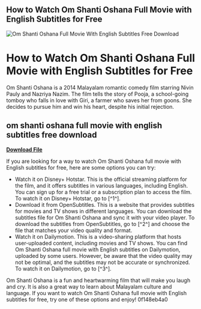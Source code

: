 ## How to Watch Om Shanti Oshana Full Movie with English Subtitles for Free

 
![Om Shanti Oshana Full Movie With English Subtitles Free Download](https://encrypted-tbn2.gstatic.com/images?q=tbn:ANd9GcTtWZKbve5cbAjY1Lbpnc50Lp2nFAAspCqFUrzuExM9hFsESVGxZLFSNkY)

 
# How to Watch Om Shanti Oshana Full Movie with English Subtitles for Free
 
Om Shanti Oshana is a 2014 Malayalam romantic comedy film starring Nivin Pauly and Nazriya Nazim. The film tells the story of Pooja, a school-going tomboy who falls in love with Giri, a farmer who saves her from goons. She decides to pursue him and win his heart, despite his initial rejection.
 
## om shanti oshana full movie with english subtitles free download


[**Download File**](https://www.google.com/url?q=https%3A%2F%2Fshoxet.com%2F2tKGfW&sa=D&sntz=1&usg=AOvVaw3_hsj4RblHpSCe5qY7i_uf)

 
If you are looking for a way to watch Om Shanti Oshana full movie with English subtitles for free, here are some options you can try:
 
- Watch it on Disney+ Hotstar. This is the official streaming platform for the film, and it offers subtitles in various languages, including English. You can sign up for a free trial or a subscription plan to access the film. To watch it on Disney+ Hotstar, go to [^1^].
- Download it from OpenSubtitles. This is a website that provides subtitles for movies and TV shows in different languages. You can download the subtitles file for Om Shanti Oshana and sync it with your video player. To download the subtitles from OpenSubtitles, go to [^2^] and choose the file that matches your video quality and format.
- Watch it on Dailymotion. This is a video-sharing platform that hosts user-uploaded content, including movies and TV shows. You can find Om Shanti Oshana full movie with English subtitles on Dailymotion, uploaded by some users. However, be aware that the video quality may not be optimal, and the subtitles may not be accurate or synchronized. To watch it on Dailymotion, go to [^3^].

Om Shanti Oshana is a fun and heartwarming film that will make you laugh and cry. It is also a great way to learn about Malayalam culture and language. If you want to watch Om Shanti Oshana full movie with English subtitles for free, try one of these options and enjoy!
 0f148eb4a0
